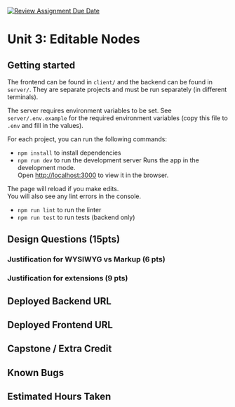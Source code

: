 [![Review Assignment Due Date](https://classroom.github.com/assets/deadline-readme-button-24ddc0f5d75046c5622901739e7c5dd533143b0c8e959d652212380cedb1ea36.svg)](https://classroom.github.com/a/G1bzI2ur)
# Unit 3: Editable Nodes

## Getting started

The frontend can be found in `client/` and the backend can be found in `server/`.
They are separate projects and must be run separately (in different terminals).

The server requires environment variables to be set. See `server/.env.example` for
the required environment variables (copy this file to `.env` and fill in the values).

For each project, you can run the following commands:

* `npm install` to install dependencies
* `npm run dev` to run the development server
Runs the app in the development mode.\
Open [http://localhost:3000](http://localhost:3000) to view it in the browser.

The page will reload if you make edits.\
You will also see any lint errors in the console.

* `npm run lint` to run the linter
* `npm run test` to run tests (backend only)

## Design Questions (15pts)

### Justification for WYSIWYG vs Markup (6 pts)

### Justification for extensions (9 pts)

## Deployed Backend URL

## Deployed Frontend URL

## Capstone / Extra Credit

## Known Bugs

## Estimated Hours Taken
